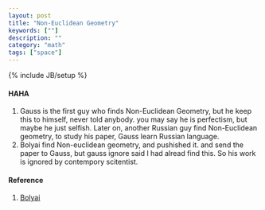 ```yaml
---
layout: post
title: "Non-Euclidean Geometry"
keywords: [""]
description: ""
category: "math"
tags: ["space"]
---
```

{% include JB/setup %}

#### HAHA
1. Gauss is the first guy who finds Non-Euclidean Geometry, but he keep this to himself, never told
anybody. you may say he is perfectism, but maybe he just selfish. Later on, another Russian guy 
find Non-Euclidean geometry, to study his paper, Gauss learn Russian language.
2. Bolyai find Non-euclidean geometry, and pushished it. and send the paper to Gauss, but gauss 
ignore said I had alread find this. So his work is ignored by contempory scitentist.


#### Reference
1. [Bolyai](https://en.wikipedia.org/wiki/J%C3%A1nos_Bolyai)
